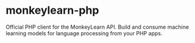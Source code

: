 # monkeylearn-php
Official PHP client for the MonkeyLearn API. Build and consume machine learning models for language processing from your PHP apps.
